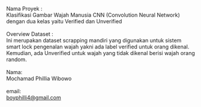 Nama Proyek : <br>
Klasifikasi Gambar Wajah Manusia CNN (Convolution Neural Network) dengan dua kelas yaitu  Verified dan Unverified <br> <br>
Overview Dataset : <br>
Ini merupakan dataset scrapping mandiri yang digunakan untuk sistem smart lock pengenalan wajah yakni ada label verified untuk orang dikenal. Kemudian, ada Unverified untuk wajah yang tidak dikenal berisi wajah orang random. <br> <br>
Nama: <br>
Mochamad Phillia Wibowo <br> <br>
email: <br>
boyphilli4@gmail.com
